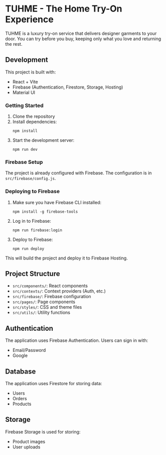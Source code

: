# TUHME - The Home Try-On Experience

TUHME is a luxury try-on service that delivers designer garments to your door. You can try before you buy, keeping only what you love and returning the rest.

## Development

This project is built with:
- React + Vite
- Firebase (Authentication, Firestore, Storage, Hosting)
- Material UI

### Getting Started

1. Clone the repository
2. Install dependencies:
   ```
   npm install
   ```
3. Start the development server:
   ```
   npm run dev
   ```

### Firebase Setup

The project is already configured with Firebase. The configuration is in `src/firebase/config.js`.

### Deploying to Firebase

1. Make sure you have Firebase CLI installed:
   ```
   npm install -g firebase-tools
   ```

2. Log in to Firebase:
   ```
   npm run firebase:login
   ```

3. Deploy to Firebase:
   ```
   npm run deploy
   ```

This will build the project and deploy it to Firebase Hosting.

## Project Structure

- `src/components/`: React components
- `src/contexts/`: Context providers (Auth, etc.)
- `src/firebase/`: Firebase configuration
- `src/pages/`: Page components
- `src/styles/`: CSS and theme files
- `src/utils/`: Utility functions

## Authentication

The application uses Firebase Authentication. Users can sign in with:
- Email/Password
- Google

## Database

The application uses Firestore for storing data:
- Users
- Orders
- Products

## Storage

Firebase Storage is used for storing:
- Product images
- User uploads